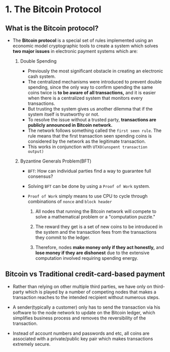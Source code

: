 # 1. The Bitcoin Protocol

## What is the Bitcoin protocol?

- The **Bitcoin protocol** is a special set of rules implemented using an economic model cryptographic tools to create a system which solves **two major issues** in electronic payment systems which are:

    1. Double Spending

        - Previously the most significant obstacle in creating an electronic cash system.
        - The centralized mechanisms were introduced to prevent double spending, since the only way to confirm spending the same coins twice is **to be aware of all transactions,** and it is easier when there is a centralized system that monitors every transactions.
        - But trusting the system gives us another dilemma that if the system itself is trustworthy or not.
        - To resolve the issue without a trusted party, **transactions are publicly announced in Bitcoin network.**
        - The network follows something called the `first seen rule`. The rule means that the first transaction seen spending coins is considered by the network as the legitimate transaction.
        - This works in conjunction with `UTXO(unspent transaction output)`

    2. Byzantine Generals Problem(BFT)

        - `BFT`: How can individual parties find a way to guarantee full consensus?
        - Solving `BFT` can be done by using a `Proof of Work` system.
        - `Proof of Work` simply means to use CPU to cycle through combinations of `nonce` and `block header`

            1. All nodes that running the Bitcoin network will compete to solve a mathematical problem or a "computation puzzle."

            2. The reward they get is a set of new coins to be introduced in the system and the transaction fees from the transactions they commit to the ledger.

            3. Therefore, nodes **make money only if they act honestly,** and **lose money if they are dishonest** due to the extensive computation involved requiring spending energy.

## Bitcoin vs Traditional credit-card-based payment

- Rather than relying on other multiple third parties, we have only on third-party which is played by a number of competing nodes that makes a transaction reaches to the intended recipient without numerous steps.

- A sender(typically a customer) only has to send the transaction via his software to the node network to update on the Bitcoin ledger, which simplifies business process and removes the reversibility of the transaction.

- Instead of account numbers and passwords and etc, all coins are associated with a private/public key pair which makes transactions extremely secure.

